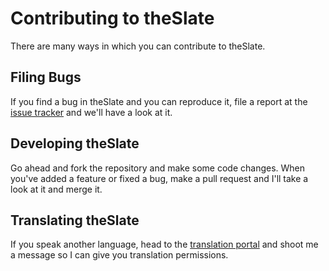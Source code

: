 # Contributing to theSlate
There are many ways in which you can contribute to theSlate.

## Filing Bugs
If you find a bug in theSlate and you can reproduce it, file a report at the [issue tracker](https://github.com/vicr123/theSlate/issues) and we'll have a look at it.

## Developing theSlate
Go ahead and fork the repository and make some code changes. When you've added a feature or fixed a bug, make a pull request and I'll take a look at it and merge it.

## Translating theSlate
If you speak another language, head to the [translation portal](https://translate.vicr123.com/) and shoot me a message so I can give you translation permissions.